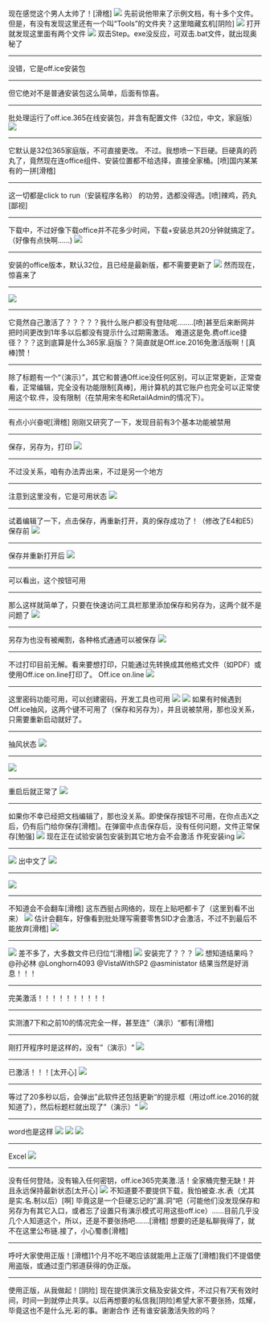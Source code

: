 现在感觉这个男人太帅了！[滑稽]
![](https://wvbarchive.s3-ap-northeast-1.amazonaws.com/5142981144/035de527cffc1e1741b43f544090f603728de946.jpg)
先前说他带来了示例文档，有十多个文件。但是，有没有发现这里还有一个叫“Tools”的文件夹？这里暗藏玄机[阴险]
![](https://wvbarchive.s3-ap-northeast-1.amazonaws.com/5142981144/38049037afc37931c827344ce1c4b74542a91179.jpg)
打开就发现这里面有两个文件
![](https://wvbarchive.s3-ap-northeast-1.amazonaws.com/5142981144/32fa6bf2d7ca7bcb036b7b4ab4096b63f724a8bc.jpg)
双击Step。exe没反应，可双击.bat文件，就出现奥秘了
***
没错，它是off.ice安装包
***
但它绝对不是普通安装包这么简单，后面有惊喜。
***
批处理运行了off.ice.365在线安装包，并含有配置文件（32位，中文，家庭版）
![](https://wvbarchive.s3-ap-northeast-1.amazonaws.com/5142981144/792fd1fc5266d016aaee214d9d2bd40737fa35d1.jpg)
***
它默认是32位365家庭版，不可直接更改。
不过。我想喷一下巨硬。巨硬真的药丸了，竟然现在连office组件、安装位置都不给选择，直接全家桶。[喷]国内某某有的一拼[滑稽]
***
这一切都是click to run（安装程序名称） 的功劳，选都没得选。[喷]辣鸡，药丸[鄙视]
***
下载中，不过好像下载office并不花多少时间，下载+安装总共20分钟就搞定了。（好像有点快啊......)
![](https://wvbarchive.s3-ap-northeast-1.amazonaws.com/5142981144/90e26e25ab18972b70a1b9afeccd7b899f510a35.jpg)
***
安装的office版本，默认32位，且已经是最新版，都不需要更新了
![](https://wvbarchive.s3-ap-northeast-1.amazonaws.com/5142981144/43cf3cb4c9ea15ce2c8d5b6cbc003af33b87b26d.jpg)
然而现在，惊喜来了
***
![](https://wvbarchive.s3-ap-northeast-1.amazonaws.com/5142981144/1976d5b6d0a20cf400fa5bba7c094b36adaf9966.jpg)
***
它竟然自己激活了？？？？？我什么账户都没有登陆呢........[喷]甚至后来断网并把时间更改到1年多以后都没有提示什么过期需激活。
难道这是免.费off.ice捷径？？？这到底算是什么365家.庭版？？简直就是Off.ice.2016免激活版啊！[真棒]赞！
***
除了标题有一个“（演示）”，其它和普通Off.ice没任何区别，可以正常更新，正常查看，正常编辑，完全没有功能限制[真棒]，用计算机的其它账户也完全可以正常使用这个软.件，没有限制（在禁用宋冬和RetailAdmin的情况下）。
***
有点小兴奋呢[滑稽]
刚刚又研究了一下，发现目前有3个基本功能被禁用
***
保存，另存为，打印
![](https://wvbarchive.s3-ap-northeast-1.amazonaws.com/5142981144/ab0c7d4d510fd9f988ed5f0f2f2dd42a2a34a4d7.jpg)
***
不过没关系，咱有办法弄出来，不过是另一个地方
***
注意到这里没有，它是可用状态
![](https://wvbarchive.s3-ap-northeast-1.amazonaws.com/5142981144/4e007cd4ad6eddc4a2f1b59d33dbb6fd536633b3.jpg)
***
试着编辑了一下，点击保存，再重新打开，真的保存成功了！（修改了E4和E5）
保存前
![](https://wvbarchive.s3-ap-northeast-1.amazonaws.com/5142981144/1e2beab0cb134954b0c2ea025c4e9258d3094ae9.jpg)
***
保存并重新打开后
![](https://wvbarchive.s3-ap-northeast-1.amazonaws.com/5142981144/0a1949728bd4b31cacb096dd8dd6277f9f2ff839.jpg)
***
可以看出，这个按钮可用
***
那么这样就简单了，只要在快速访问工具栏那里添加保存和另存为，这两个就不是问题了
![](https://wvbarchive.s3-ap-northeast-1.amazonaws.com/5142981144/792fd1fc5266d016f3fe984e9d2bd40737fa35e2.jpg)
***
另存为也没有被阉割，各种格式通通可以被保存
![](https://wvbarchive.s3-ap-northeast-1.amazonaws.com/5142981144/8eeffa17fdfaaf51541a8dd9865494eef21f7ad4.jpg)
***
不过打印目前无解。看来要想打印，只能通过先转换成其他格式文件（如PDF）或使用Off.ice on.line打印了。
Off.ice on.line
![](https://wvbarchive.s3-ap-northeast-1.amazonaws.com/5142981144/5ab8360ed9f9d72a01111b7bde2a2834359bbb50.jpg)
***
这里密码功能可用，可以创建密码，开发工具也可用
![](https://wvbarchive.s3-ap-northeast-1.amazonaws.com/5142981144/91fdd4df9c82d158758c53d78a0a19d8bd3e42bb.jpg)
![](https://wvbarchive.s3-ap-northeast-1.amazonaws.com/5142981144/43bb1ff1f736afc373cd3403b919ebc4b5451283.jpg)
如果有时候遇到Off.ice抽风，这两个键不可用了（保存和另存为），并且说被禁用，那也没关系，只需要重新启动就好了。
***
抽风状态
![](https://wvbarchive.s3-ap-northeast-1.amazonaws.com/5142981144/94f352fbe6cd7b89726c47e5052442a7d8330e4d.jpg)
***
![](https://wvbarchive.s3-ap-northeast-1.amazonaws.com/5142981144/967cb33e8794a4c2a130974d04f41bd5ac6e39be.jpg)
***
重启后就正常了
![](https://wvbarchive.s3-ap-northeast-1.amazonaws.com/5142981144/91b7ca4ad11373f07a791cf9ae0f4bfbfaed0403.jpg)
***
如果你不幸已经把文档编辑了，那也没关系。即使保存按钮不可用，在你点击X之后，仍有后门给你保存[滑稽]。在弹窗中点击保存后，没有任何问题，文件正常保存[勉强] 
![](https://wvbarchive.s3-ap-northeast-1.amazonaws.com/5142981144/6050212209f79052d0d0375806f3d7ca79cbd5fa.jpg)
现在正在试验安装包安装到其它地方会不会激活
作死安装ing 
![](https://wvbarchive.s3-ap-northeast-1.amazonaws.com/5142981144/17d876dea9ec8a131cc49986fd03918fa2ecc0f4.jpg)
***
![](https://wvbarchive.s3-ap-northeast-1.amazonaws.com/5142981144/c760c3c37d1ed21b266de083a76eddc450da3f21.jpg)
出中文了
![](https://wvbarchive.s3-ap-northeast-1.amazonaws.com/5142981144/a9a4522bc65c1038e60507a4b8119313b17e8957.jpg)
***
![](https://wvbarchive.s3-ap-northeast-1.amazonaws.com/5142981144/480e363c269759eebab9a9adb8fb43166f22dfe5.jpg)
***
不知道会不会翻车[滑稽]
这东西挺占网络的，现在上贴吧都卡了（这里到看不出来）
![](https://wvbarchive.s3-ap-northeast-1.amazonaws.com/5142981144/d17bc7ed08fa513da25aa4b8376d55fbb0fbd9de.jpg)
估计会翻车，好像看到批处理写需要零售SID才会激活，不过不到最后不能放弃[滑稽]
![](https://wvbarchive.s3-ap-northeast-1.amazonaws.com/5142981144/f0a59f188618367a816448ba24738bd4b11ce5d9.jpg)
***
![](https://wvbarchive.s3-ap-northeast-1.amazonaws.com/5142981144/c2d2a8fd1e178a82f62f49c7fc03738da877e8bf.jpg)
差不多了，大多数文件已归位“[滑稽]
![](https://wvbarchive.s3-ap-northeast-1.amazonaws.com/5142981144/1b41aeeb15ce36d376d5b05730f33a87eb50b1fd.jpg)
安装完了？？？ 
![](https://wvbarchive.s3-ap-northeast-1.amazonaws.com/5142981144/480e363c269759ee472d5cacb8fb43166c22df49.jpg)
想知道结果吗？
@孙必林 
@Longhorn4093 
@VistaWithSP2 
@asministator
结果当然是好消息！！！
***
完美激活！！！！！！！！！！
***
实测渣7下和之前10的情况完全一样，甚至连”（演示）“都有[滑稽]
***
刚打开程序时是这样的，没有”（演示）“
![](https://wvbarchive.s3-ap-northeast-1.amazonaws.com/5142981144/3379ce763912b31bf782ea4e8c18367ad8b4e1e4.jpg)
***
已激活！！！[太开心] 
![](https://wvbarchive.s3-ap-northeast-1.amazonaws.com/5142981144/4c23f62297dda14407d04bd5b8b7d0a20ef486f5.jpg)
***
等过了20多秒以后，会弹出”此软件还包括更新“的提示框（用过off.ice.2016的就知道了），然后标题栏就出现了”（演示）“
![](https://wvbarchive.s3-ap-northeast-1.amazonaws.com/5142981144/94cbe095a4c27d1edd3a1da311d5ad6edcc438a9.jpg)
***
word也是这样
![](https://wvbarchive.s3-ap-northeast-1.amazonaws.com/5142981144/c2d2a8fd1e178a8287675ec7fc03738da877e877.jpg)
![](https://wvbarchive.s3-ap-northeast-1.amazonaws.com/5142981144/47fc4f391f30e924ef30bd5646086e061c95f732.jpg)
![](https://wvbarchive.s3-ap-northeast-1.amazonaws.com/5142981144/e918ed12632762d09f8385d8aaec08fa503dc609.jpg)
***
Excel
![](https://wvbarchive.s3-ap-northeast-1.amazonaws.com/5142981144/f9f52d91f603738de87c2c45b91bb051f919ec9c.jpg)
***
没有任何登陆，没有输入任何密钥，off.ice365完美激.活！全家桶完整无缺！并且永远保持最新状态[太开心] 
![](https://wvbarchive.s3-ap-northeast-1.amazonaws.com/5142981144/ebecf02ad40735fafa646dde94510fb30e240831.jpg)
不知道要不要提供下载，我怕被查.水.表（尤其是实.名.制以后）[啊]
毕竟这是一个巨硬忘记的”漏.洞“吧（可能他们没发现保存和另存为有其它入口，或者忘了设置只有演示模式可用这些off.ice）......目前几乎没几个人知道这个，所以，还是不要张扬吧.......[滑稽]
想要的还是私聊我得了，就不在这里公布链.接了，小心蜀黍[滑稽]
***
呼吁大家使用正版！[滑稽]1个月不吃不喝应该就能用上正版了[滑稽]我们不提倡使用盗版，或通过歪门邪道获得的伪正版。
***
使用正版，从我做起！[阴险]
现在提供演示文稿及安装文件，不过只有7天有效时间，时间一到就停止共享。以后再想要的私信我[阴险]希望大家不要张扬，炫耀，毕竟这也不是什么光.彩的事。谢谢合作
还有谁安装激活失败的吗？
